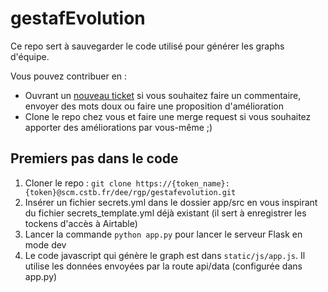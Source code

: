 # gestafEvolution

Ce repo sert à sauvegarder le code utilisé pour générer les graphs d'équipe.

Vous pouvez contribuer en :
- Ouvrant un [nouveau ticket](https://scm.cstb.fr/dee/rgp/gestafevolution/-/issues/new) si vous souhaitez faire un commentaire, envoyer des mots doux ou faire une proposition d'amélioration
- Clone le repo chez vous et faire une merge request si vous souhaitez apporter des améliorations par vous-même ;) 

## Premiers pas dans le code

1) Cloner le repo : `git clone https://{token_name}:{token}@scm.cstb.fr/dee/rgp/gestafevolution.git`
2) Insérer un fichier secrets.yml dans le dossier app/src en vous inspirant du fichier secrets_template.yml déjà existant (il sert à enregistrer les tockens d'accès à Airtable)
3) Lancer la commande `python app.py` pour lancer le serveur Flask en mode dev
4) Le code javascript qui génère le graph est dans `static/js/app.js`. Il utilise les données envoyées par la route api/data (configurée dans app.py)

